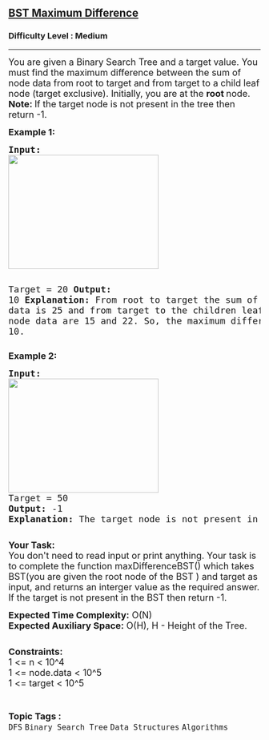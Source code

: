 <h2><a href="https://practice.geeksforgeeks.org/problems/bst-maximum-difference--170647/1?page=2&category[]=Binary%20Search%20Tree&sortBy=submissions">BST Maximum Difference</a></h2><h3>Difficulty Level : Medium</h3><hr><div class="problems_problem_content__Xm_eO"><p><span style="font-size: 18px;">You are given a Binary Search Tree and a target value. You must&nbsp;find the maximum difference between the sum of node data from root to target and from target to a child leaf node (target exclusive). Initially, you are at the <strong>root </strong>node.<br><strong>Note: </strong>If the target node is not present in the tree&nbsp;then return -1.</span></p>
<p><strong><span style="font-size: 18px;">Example 1:</span></strong></p>
<pre><span style="font-size: 18px;"><strong>Input:</strong></span>
<img style="height: 228px; width: 300px;" src="https://media.geeksforgeeks.org/img-practice/BSTDownwardTraversal-1662975635.png" alt="">

<span style="font-size: 18px;">Target = 20
<strong>Output:</strong> 10
<strong>Explanation:</strong> From root to target the sum of node data is 25 and from target to the children leaf nodes the sums of the node data are 15 and 22. So, the maximum difference will be (25-15) = 10.
</span></pre>
<p><strong><span style="font-size: 18px;">Example 2:</span></strong></p>
<pre><strong><span style="font-size: 18px;">Input:</span>
</strong><img style="height: 228px; width: 300px;" src="https://media.geeksforgeeks.org/img-practice/BSTDownwardTraversal-1662975635.png" alt="">
<span style="font-size: 18px;">Target = 50
<strong>Output:</strong> -1
<strong>Explanation:</strong> The target node is not present in the tree.</span>
</pre>
<p><br><span style="font-size: 18px;"><strong>Your Task:</strong><br>You don't need to read input or print anything. Your task is to complete the function maxDifferenceBST() which takes BST(you are given the root node of the BST&nbsp;)&nbsp;and target&nbsp;as input, and returns an interger value as the required answer. If the target is not present in the BST&nbsp;then return -1.</span></p>
<p><span style="font-size: 18px;"><strong>Expected Time Complexity:</strong>&nbsp;O(N)<br><strong>Expected Auxiliary Space:</strong>&nbsp;O(H), H - Height of the Tree.</span></p>
<p><br><span style="font-size: 18px;"><strong>Constraints:</strong><br>1 &lt;= n &lt;&nbsp;10^4<br>1 &lt;= node.data&nbsp;&lt;&nbsp;10^5<br>1 &lt;= target &lt;&nbsp;10^5</span></p></div><br><p><span style=font-size:18px><strong>Topic Tags : </strong><br><code>DFS</code>&nbsp;<code>Binary Search Tree</code>&nbsp;<code>Data Structures</code>&nbsp;<code>Algorithms</code>&nbsp;
